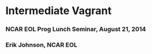 # Intermediate Vagrant

### NCAR EOL Prog Lunch Seminar, August 21, 2014

### Erik Johnson, NCAR EOL

